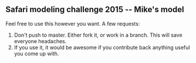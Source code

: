 ## Safari modeling challenge 2015 -- Mike's model

Feel free to use this however you want. A few requests: 

1. Don't push to master. Either fork it, or work in a branch. This will save everyone headaches. 
2. If you use it, it would be awesome if you contribute back anything useful you come up with. 
